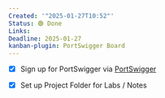 ```yaml
---
Created: '"2025-01-27T10:52"'
Status: 🟢 Done
Links: 
Deadline: 2025-01-27
kanban-plugin: PortSwigger Board
---
```


- [x] Sign up for PortSwigger via [PortSwigger](https://portswigger.net/) 

- [x] Set up Project Folder for Labs / Notes 



